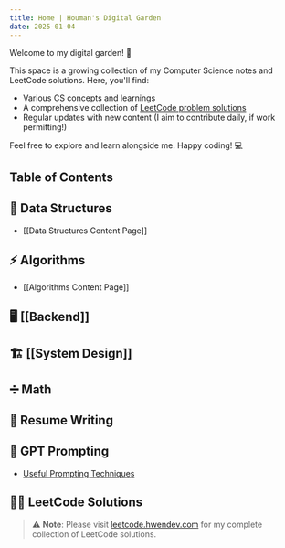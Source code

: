 ```yaml
---
title: Home | Houman's Digital Garden
date: 2025-01-04
---
```


Welcome to my digital garden! 🌱

This space is a growing collection of my Computer Science notes and LeetCode solutions. Here, you'll find:

- Various CS concepts and learnings
- A comprehensive collection of [LeetCode problem solutions](https://www.leetcode.hwendev.com/)
- Regular updates with new content (I aim to contribute daily, if work permitting!)

Feel free to explore and learn alongside me. Happy coding! 💻

## Table of Contents

## 🧠 Data Structures

- [[Data Structures Content Page]]

## ⚡ Algorithms

- [[Algorithms Content Page]]

## 🖥️ [[Backend]]

## 🏗️ [[System Design]]

## ➗ Math

## 📝 Resume Writing

## 🤖 GPT Prompting

- [Useful Prompting Techniques](./GPT%20Prompting/Useful%20Prompting%20Techniques.md)

## 👨‍💻 LeetCode Solutions

> ⚠️ **Note**: Please visit [leetcode.hwendev.com](https://www.leetcode.hwendev.com/) for my complete collection of LeetCode solutions.
